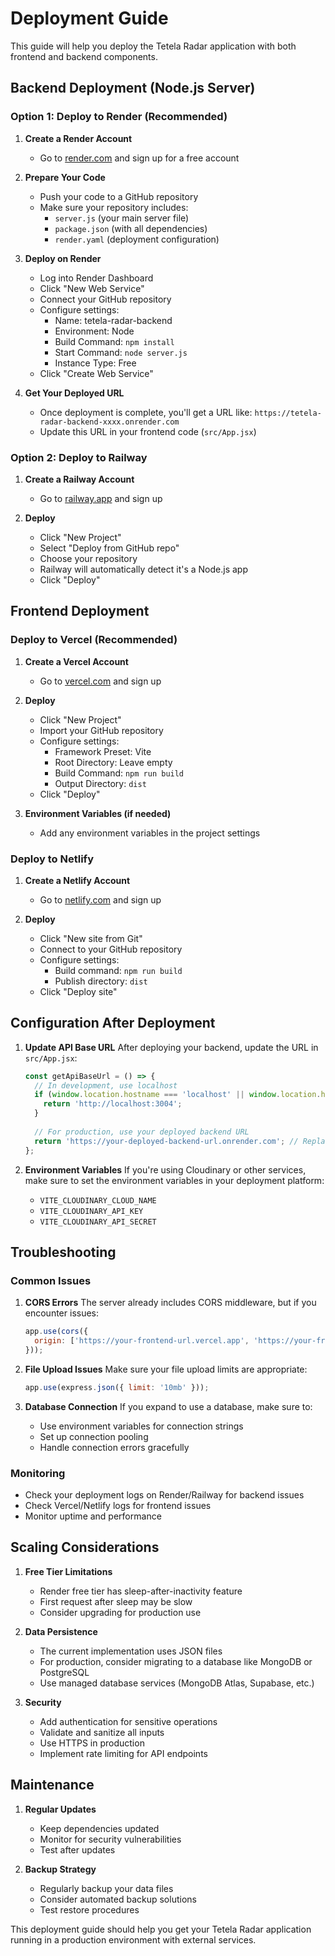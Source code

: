 # Deployment Guide

This guide will help you deploy the Tetela Radar application with both frontend and backend components.

## Backend Deployment (Node.js Server)

### Option 1: Deploy to Render (Recommended)

1. **Create a Render Account**
   - Go to [render.com](https://render.com) and sign up for a free account

2. **Prepare Your Code**
   - Push your code to a GitHub repository
   - Make sure your repository includes:
     - `server.js` (your main server file)
     - `package.json` (with all dependencies)
     - `render.yaml` (deployment configuration)

3. **Deploy on Render**
   - Log into Render Dashboard
   - Click "New Web Service"
   - Connect your GitHub repository
   - Configure settings:
     - Name: tetela-radar-backend
     - Environment: Node
     - Build Command: `npm install`
     - Start Command: `node server.js`
     - Instance Type: Free
   - Click "Create Web Service"

4. **Get Your Deployed URL**
   - Once deployment is complete, you'll get a URL like:
     `https://tetela-radar-backend-xxxx.onrender.com`
   - Update this URL in your frontend code (`src/App.jsx`)

### Option 2: Deploy to Railway

1. **Create a Railway Account**
   - Go to [railway.app](https://railway.app) and sign up

2. **Deploy**
   - Click "New Project"
   - Select "Deploy from GitHub repo"
   - Choose your repository
   - Railway will automatically detect it's a Node.js app
   - Click "Deploy"

## Frontend Deployment

### Deploy to Vercel (Recommended)

1. **Create a Vercel Account**
   - Go to [vercel.com](https://vercel.com) and sign up

2. **Deploy**
   - Click "New Project"
   - Import your GitHub repository
   - Configure settings:
     - Framework Preset: Vite
     - Root Directory: Leave empty
     - Build Command: `npm run build`
     - Output Directory: `dist`
   - Click "Deploy"

3. **Environment Variables (if needed)**
   - Add any environment variables in the project settings

### Deploy to Netlify

1. **Create a Netlify Account**
   - Go to [netlify.com](https://netlify.com) and sign up

2. **Deploy**
   - Click "New site from Git"
   - Connect to your GitHub repository
   - Configure settings:
     - Build command: `npm run build`
     - Publish directory: `dist`
   - Click "Deploy site"

## Configuration After Deployment

1. **Update API Base URL**
   After deploying your backend, update the URL in `src/App.jsx`:
   ```javascript
   const getApiBaseUrl = () => {
     // In development, use localhost
     if (window.location.hostname === 'localhost' || window.location.hostname === '127.0.0.1') {
       return 'http://localhost:3004';
     }
     
     // For production, use your deployed backend URL
     return 'https://your-deployed-backend-url.onrender.com'; // Replace with your actual URL
   };
   ```

2. **Environment Variables**
   If you're using Cloudinary or other services, make sure to set the environment variables in your deployment platform:
   - `VITE_CLOUDINARY_CLOUD_NAME`
   - `VITE_CLOUDINARY_API_KEY`
   - `VITE_CLOUDINARY_API_SECRET`

## Troubleshooting

### Common Issues

1. **CORS Errors**
   The server already includes CORS middleware, but if you encounter issues:
   ```javascript
   app.use(cors({
     origin: ['https://your-frontend-url.vercel.app', 'https://your-frontend-url.netlify.app']
   }));
   ```

2. **File Upload Issues**
   Make sure your file upload limits are appropriate:
   ```javascript
   app.use(express.json({ limit: '10mb' }));
   ```

3. **Database Connection**
   If you expand to use a database, make sure to:
   - Use environment variables for connection strings
   - Set up connection pooling
   - Handle connection errors gracefully

### Monitoring

- Check your deployment logs on Render/Railway for backend issues
- Check Vercel/Netlify logs for frontend issues
- Monitor uptime and performance

## Scaling Considerations

1. **Free Tier Limitations**
   - Render free tier has sleep-after-inactivity feature
   - First request after sleep may be slow
   - Consider upgrading for production use

2. **Data Persistence**
   - The current implementation uses JSON files
   - For production, consider migrating to a database like MongoDB or PostgreSQL
   - Use managed database services (MongoDB Atlas, Supabase, etc.)

3. **Security**
   - Add authentication for sensitive operations
   - Validate and sanitize all inputs
   - Use HTTPS in production
   - Implement rate limiting for API endpoints

## Maintenance

1. **Regular Updates**
   - Keep dependencies updated
   - Monitor for security vulnerabilities
   - Test after updates

2. **Backup Strategy**
   - Regularly backup your data files
   - Consider automated backup solutions
   - Test restore procedures

This deployment guide should help you get your Tetela Radar application running in a production environment with external services.